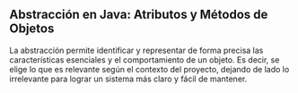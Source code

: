 <h2 align="left"> Abstracción en Java: Atributos y Métodos de Objetos </h2>

<p align="left"> La abstracción permite identificar y representar de forma precisa las características esenciales y el comportamiento de un objeto. Es decir, se elige lo que es relevante según el contexto del proyecto, dejando de lado lo irrelevante para lograr un sistema más claro y fácil de mantener. </p>
